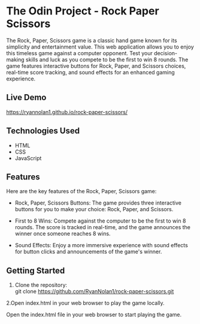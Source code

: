 # The Odin Project - Rock Paper Scissors

The Rock, Paper, Scissors game is a classic hand game known for its simplicity and entertainment value. This web application allows you to enjoy this timeless game against a computer opponent. Test your decision-making skills and luck as you compete to be the first to win 8 rounds. The game features interactive buttons for Rock, Paper, and Scissors choices, real-time score tracking, and sound effects for an enhanced gaming experience.

## Live Demo

https://ryannolan1.github.io/rock-paper-scissors/

## Technologies Used

- HTML
- CSS
- JavaScript

## Features

Here are the key features of the Rock, Paper, Scissors game:

- Rock, Paper, Scissors Buttons: The game provides three interactive buttons for you to make your choice: Rock, Paper, and Scissors.

- First to 8 Wins: Compete against the computer to be the first to win 8 rounds. The score is tracked in real-time, and the game announces the winner once someone reaches 8 wins.

- Sound Effects: Enjoy a more immersive experience with sound effects for button clicks and announcements of the game's winner.

## Getting Started

1. Clone the repository:
<br> git clone https://github.com/RyanNolan1/rock-paper-scissors.git

2.Open index.html in your web browser to play the game locally.

Open the index.html file in your web browser to start playing the game.


